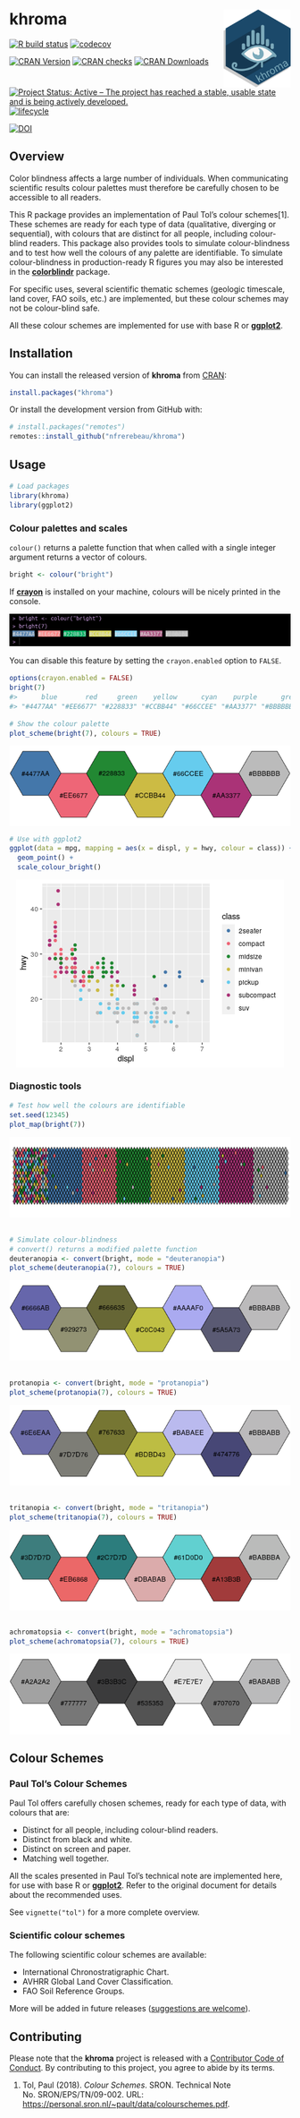 
<!-- README.md is generated from README.Rmd. Please edit that file -->

# khroma <img width=120px src="man/figures/logo.png" align="right" />

[![R build
status](https://github.com/nfrerebeau/khroma/workflows/R-CMD-check/badge.svg)](https://github.com/nfrerebeau/khroma/actions)
[![codecov](https://codecov.io/gh/nfrerebeau/khroma/branch/master/graph/badge.svg)](https://codecov.io/gh/nfrerebeau/khroma)

[![CRAN
Version](http://www.r-pkg.org/badges/version/khroma)](https://cran.r-project.org/package=khroma)
[![CRAN
checks](https://cranchecks.info/badges/worst/khroma)](https://cran.r-project.org/web/checks/check_results_khroma.html)
[![CRAN
Downloads](http://cranlogs.r-pkg.org/badges/khroma)](https://cran.r-project.org/package=khroma)

[![Project Status: Active – The project has reached a stable, usable
state and is being actively
developed.](https://www.repostatus.org/badges/latest/active.svg)](https://www.repostatus.org/#active)
[![lifecycle](https://img.shields.io/badge/lifecycle-stable-brightgreen.svg)](https://www.tidyverse.org/lifecycle/#stable)

[![DOI](https://zenodo.org/badge/DOI/10.5281/zenodo.1472077.svg)](https://doi.org/10.5281/zenodo.1472077)

## Overview

Color blindness affects a large number of individuals. When
communicating scientific results colour palettes must therefore be
carefully chosen to be accessible to all readers.

This R package provides an implementation of Paul Tol’s colour
schemes\[1\]. These schemes are ready for each type of data
(qualitative, diverging or sequential), with colours that are distinct
for all people, including colour-blind readers. This package also
provides tools to simulate colour-blindness and to test how well the
colours of any palette are identifiable. To simulate colour-blindness in
production-ready R figures you may also be interested in the
[**colorblindr**](https://github.com/clauswilke/colorblindr) package.

For specific uses, several scientific thematic schemes (geologic
timescale, land cover, FAO soils, etc.) are implemented, but these
colour schemes may not be colour-blind safe.

All these colour schemes are implemented for use with base R or
[**ggplot2**](https://github.com/tidyverse/ggplot2).

## Installation

You can install the released version of **khroma** from
[CRAN](https://CRAN.R-project.org):

``` r
install.packages("khroma")
```

Or install the development version from GitHub with:

``` r
# install.packages("remotes")
remotes::install_github("nfrerebeau/khroma")
```

## Usage

``` r
# Load packages
library(khroma)
library(ggplot2)
```

### Colour palettes and scales

`colour()` returns a palette function that when called with a single
integer argument returns a vector of colours.

``` r
bright <- colour("bright")
```

If [**crayon**](https://github.com/r-lib/crayon) is installed on your
machine, colours will be nicely printed in the console.

<img src="./man/figures/README-crayon.png" width="646" />

You can disable this feature by setting the `crayon.enabled` option to
`FALSE`.

``` r
options(crayon.enabled = FALSE)
bright(7)
#>      blue       red     green    yellow      cyan    purple      grey 
#> "#4477AA" "#EE6677" "#228833" "#CCBB44" "#66CCEE" "#AA3377" "#BBBBBB"
```

``` r
# Show the colour palette
plot_scheme(bright(7), colours = TRUE)
```

<img src="man/figures/README-show-1.png" style="display: block; margin: auto;" />

``` r
# Use with ggplot2
ggplot(data = mpg, mapping = aes(x = displ, y = hwy, colour = class)) +
  geom_point() +
  scale_colour_bright()
```

<img src="man/figures/README-usage-ggplot2-1.png" style="display: block; margin: auto;" />

### Diagnostic tools

``` r
# Test how well the colours are identifiable
set.seed(12345)
plot_map(bright(7))
```

<img src="man/figures/README-usage-colourblind-1.png" style="display: block; margin: auto;" />

``` r

# Simulate colour-blindness
# convert() returns a modified palette function
deuteranopia <- convert(bright, mode = "deuteranopia")
plot_scheme(deuteranopia(7), colours = TRUE)
```

<img src="man/figures/README-usage-colourblind-2.png" style="display: block; margin: auto;" />

``` r

protanopia <- convert(bright, mode = "protanopia")
plot_scheme(protanopia(7), colours = TRUE)
```

<img src="man/figures/README-usage-colourblind-3.png" style="display: block; margin: auto;" />

``` r

tritanopia <- convert(bright, mode = "tritanopia")
plot_scheme(tritanopia(7), colours = TRUE)
```

<img src="man/figures/README-usage-colourblind-4.png" style="display: block; margin: auto;" />

``` r

achromatopsia <- convert(bright, mode = "achromatopsia")
plot_scheme(achromatopsia(7), colours = TRUE)
```

<img src="man/figures/README-usage-colourblind-5.png" style="display: block; margin: auto;" />

## Colour Schemes

### Paul Tol’s Colour Schemes

Paul Tol offers carefully chosen schemes, ready for each type of data,
with colours that are:

  - Distinct for all people, including colour-blind readers.
  - Distinct from black and white.
  - Distinct on screen and paper.
  - Matching well together.

All the scales presented in Paul Tol’s technical note are implemented
here, for use with base R or
[**ggplot2**](https://github.com/tidyverse/ggplot2). Refer to the
original document for details about the recommended uses.

See `vignette("tol")` for a more complete overview.

### Scientific colour schemes

The following scientific colour schemes are available:

  - International Chronostratigraphic Chart.
  - AVHRR Global Land Cover Classification.
  - FAO Soil Reference Groups.

More will be added in future releases ([suggestions are
welcome](https://github.com/nfrerebeau/khroma/issues)).

## Contributing

Please note that the **khroma** project is released with a [Contributor
Code of
Conduct](https://github.com/nfrerebeau/khroma/blob/master/.github/CODE_OF_CONDUCT.md).
By contributing to this project, you agree to abide by its terms.

1.  Tol, Paul (2018). *Colour Schemes*. SRON. Technical Note
    No. SRON/EPS/TN/09-002. URL:
    <https://personal.sron.nl/~pault/data/colourschemes.pdf>.

